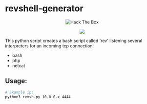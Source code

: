 # revshell-generator
<p align="center">
	<img src="http://www.hackthebox.eu/badge/image/234811" alt="Hack The Box">
</p>

<p align="center">
  <img src="https://img.shields.io/github/last-commit/insidious-security/reverse-shell-generator.svg?style=for-the-badge">
</p>

This python script creates a bash script called 'rev' listening several interpreters for an incoming tcp connection:
- bash
- php
- netcat


## Usage:
```bash
# Example ip:
python3 revsh.py 10.0.0.x 4444
```
